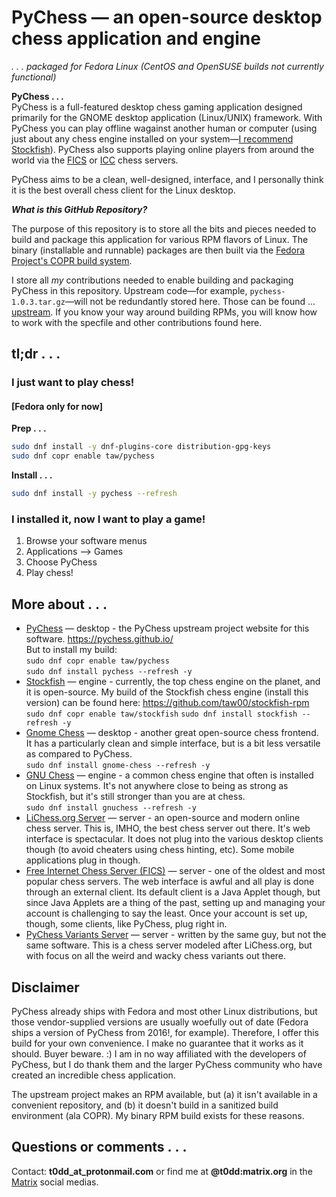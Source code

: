 # PyChess — an open-source desktop chess application and engine

_.&nbsp;.&nbsp;.&nbsp;packaged for Fedora Linux (CentOS and OpenSUSE builds not currently functional)_

**PyChess . . .**  
PyChess is a full-featured desktop chess gaming application designed primarily
for the GNOME desktop application (Linux/UNIX) framework. With PyChess you can
play offline wagainst another human or computer (using just about any chess
engine installed on your system—[I recommend
Stockfish](https://github.com/taw00/stockfish-rpm)). PyChess also supports
playing online players from around the world via the
[FICS](http://www.freechess.org/) or [ICC](https://www.chessclub.com/) chess
servers.

PyChess aims to be a clean, well-designed, interface, and I personally think it
is the best overall chess client for the Linux desktop.

_**What is this GitHub Repository?**_

The purpose of this repository is to store all the bits and pieces needed to
build and package this application for various RPM flavors of Linux. The binary
(installable and runnable) packages are then built via the [Fedora Project's
COPR build system](https://copr.fedorainfracloud.org/coprs/taw/pychess/).

I store all *my* contributions needed to enable building and packaging PyChess
in this repository. Upstream code—for example, `pychess-1.0.3.tar.gz`—will not
be redundantly stored here. Those can be found ...
[upstream](https://github.com/pychess/pychess). If you know your way around
building RPMs, you will know how to work with the specfile and other
contributions found here.

## tl;dr&nbsp;.&nbsp;.&nbsp;.

### I just want to play chess!

#### [Fedora only for now]

**Prep&nbsp;.&nbsp;.&nbsp;.**
```bash
sudo dnf install -y dnf-plugins-core distribution-gpg-keys
sudo dnf copr enable taw/pychess
```

**Install&nbsp;.&nbsp;.&nbsp;.**
```bash
sudo dnf install -y pychess --refresh
```

### I installed it, now I want to play a game!

1. Browse your software menus
2. Applications --> Games
3. Choose PyChess
4. Play chess!

## More about&nbsp;.&nbsp;.&nbsp;.

* [PyChess](https://pychess.github.io/) — desktop - the PyChess upstream
  project website for this software. <https://pychess.github.io/>  
  But to install my build:  
  `sudo dnf copr enable taw/pychess`  
  `sudo dnf install pychess --refresh -y`
* [Stockfish](https://stockfishchess.org/) — engine - currently, the top chess
  engine on the planet, and it is open-source. My build of the Stockfish chess
  engine (install this version) can be found here:
  <https://github.com/taw00/stockfish-rpm>  
  `sudo dnf copr enable taw/stockfish`  `sudo dnf install stockfish --refresh -y`
* [Gnome Chess](https://wiki.gnome.org/Apps/Chess) — desktop - another great
  open-source chess frontend. It has a particularly clean and simple interface,
  but is a bit less versatile as compared to PyChess.  
  `sudo dnf install gnome-chess --refresh -y`
* [GNU Chess](https://www.gnu.org/software/chess/) — engine - a common chess
  engine that often is installed on Linux systems. It's not anywhere close to
  being as strong as Stockfish, but it's still stronger than you are at chess.  
  `sudo dnf install gnuchess --refresh -y`
* [LiChess.org Server](https://lichess.org/) — server - an open-source and
  modern online chess server.  This is, IMHO, the best chess server out there.
  It's web interface is spectacular. It does not plug into the various desktop
  clients though (to avoid cheaters using chess hinting, etc). Some mobile
  applications plug in though.
* [Free Internet Chess Server (FICS)](https://www.freechess.org/) — server -
  one of the oldest and most popular chess servers. The web interface is awful
  and all play is done through an external client. Its default client is a Java
  Applet though, but since Java Applets are a thing of the past, setting up and
  managing your account is challenging to say the least. Once your account is set
  up, though, some clients, like PyChess, plug right in.
* [PyChess Variants Server](https://www.pychess.org) — server - written by the
  same guy, but not the same software. This is a chess server modeled after
  LiChess.org, but with focus on all the weird and wacky chess variants out there.

## Disclaimer

PyChess already ships with Fedora and most other Linux distributions, but those
vendor-supplied versions are usually woefully out of date (Fedora ships a version
of PyChess from 2016!, for example). Therefore, I offer this build for your own
convenience. I make no guarantee that it works as it should. Buyer beware. :) I am
in no way affiliated with the developers of PyChess, but I do thank them and
the larger PyChess community who have created an incredible chess application.

The upstream project makes an RPM available, but (a) it isn't available in a
convenient repository, and (b) it doesn't build in a sanitized build environment (ala
COPR). My binary RPM build exists for these reasons.

## Questions or comments&nbsp;.&nbsp;.&nbsp;.

Contact: **t0dd_at_protonmail.com** or find me at **@t0dd:matrix.org** in the [Matrix](https://github.com/taw00/element-rpm) social medias.
